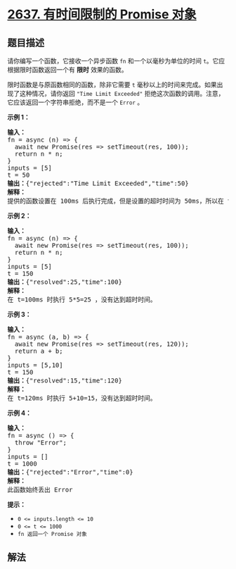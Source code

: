 # [2637. 有时间限制的 Promise 对象](https://leetcode.cn/problems/promise-time-limit)

## 题目描述

<p>请你编写一个函数，它接收一个异步函数 <code>fn</code>&nbsp;和一个以毫秒为单位的时间 <code>t</code>。它应根据限时函数返回一个有 <strong>限时</strong> 效果的函数。</p>

<p>限时函数是与原函数相同的函数，除非它需要 <code>t</code> 毫秒以上的时间来完成。如果出现了这种情况，请你返回 <code>"Time Limit Exceeded"</code>&nbsp;拒绝这次函数的调用。注意，它应该返回一个字符串拒绝，而不是一个&nbsp;<code>Error</code>&nbsp;。</p>

<p><b>示例 1：</b></p>

<pre>
<b>输入：</b>
fn = async (n) =&gt; { 
&nbsp; await new Promise(res =&gt; setTimeout(res, 100)); 
&nbsp; return n * n; 
}
inputs = [5]
t = 50
<b>输出：</b>{"rejected":"Time Limit Exceeded","time":50}
<b>解释：
</b>提供的函数设置在 100ms 后执行完成，但是设置的超时时间为 50ms，所以在 t=50ms 时拒绝因为达到了超时时间。
</pre>

<p><b>示例 2：</b></p>

<pre>
<b>输入：</b>
fn = async (n) =&gt; { 
&nbsp; await new Promise(res =&gt; setTimeout(res, 100)); 
&nbsp; return n * n; 
}
inputs = [5]
t = 150
<b>输出：</b>{"resolved":25,"time":100}
<b>解释：</b>
在 t=100ms 时执行 5*5=25 ，没有达到超时时间。
</pre>

<p><b>示例 3：</b></p>

<pre>
<b>输入：</b>
fn = async (a, b) =&gt; { 
&nbsp; await new Promise(res =&gt; setTimeout(res, 120)); 
&nbsp; return a + b; 
}
inputs = [5,10]
t = 150
<b>输出：</b>{"resolved":15,"time":120}
<b>解释：
</b>在 t=120ms 时执行 5+10=15，没有达到超时时间。
</pre>

<p><b>示例 4：</b></p>

<pre>
<b>输入：</b>
fn = async () =&gt; { 
&nbsp; throw "Error";
}
inputs = []
t = 1000
<b>输出：</b>{"rejected":"Error","time":0}
<b>解释：</b>
此函数始终丢出 Error</pre>

<p><b>提示：</b></p>

<ul>
	<li><code>0 &lt;= inputs.length &lt;= 10</code></li>
	<li><code>0 &lt;= t &lt;= 1000</code></li>
	<li><code>fn 返回一个 Promise 对象</code></li>
</ul>

## 解法
